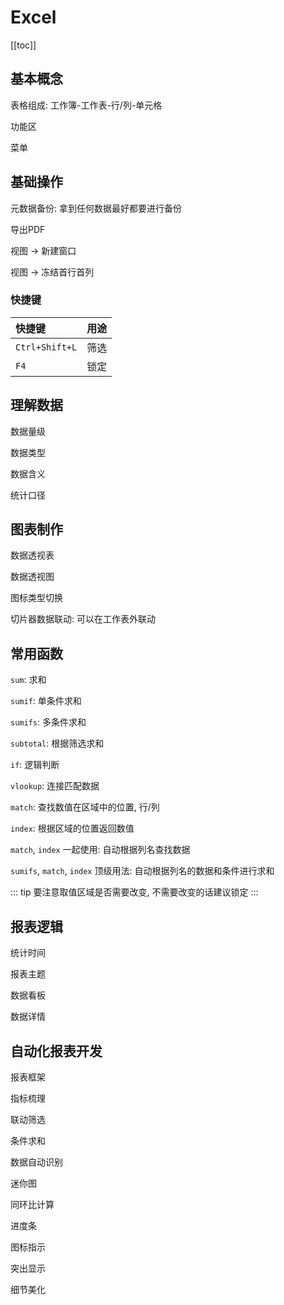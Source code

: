 # Excel

[[toc]]

## 基本概念

表格组成: 工作簿-工作表-行/列-单元格

功能区

菜单


## 基础操作

元数据备份: 拿到任何数据最好都要进行备份

导出PDF


视图 -> 新建窗口

视图 -> 冻结首行首列


### 快捷键

| 快捷键 | 用途 |
|:---|:---|
| `Ctrl+Shift+L` | 筛选 |
| `F4` | 锁定 |


## 理解数据

数据量级

数据类型

数据含义

统计口径


## 图表制作

数据透视表

数据透视图

图标类型切换

切片器数据联动: 可以在工作表外联动


## 常用函数

`sum`: 求和

`sumif`: 单条件求和

`sumifs`: 多条件求和

`subtotal`: 根据筛选求和

`if`: 逻辑判断

`vlookup`: 连接匹配数据

`match`: 查找数值在区域中的位置, 行/列

`index`: 根据区域的位置返回数值

`match`, `index` 一起使用: 自动根据列名查找数据

`sumifs`, `match`, `index` 顶级用法: 自动根据列名的数据和条件进行求和

::: tip
要注意取值区域是否需要改变, 不需要改变的话建议锁定
:::


## 报表逻辑

统计时间

报表主题

数据看板

数据详情


## 自动化报表开发

报表框架

指标梳理

联动筛选

条件求和

数据自动识别

迷你图

同环比计算

进度条

图标指示

突出显示

细节美化

